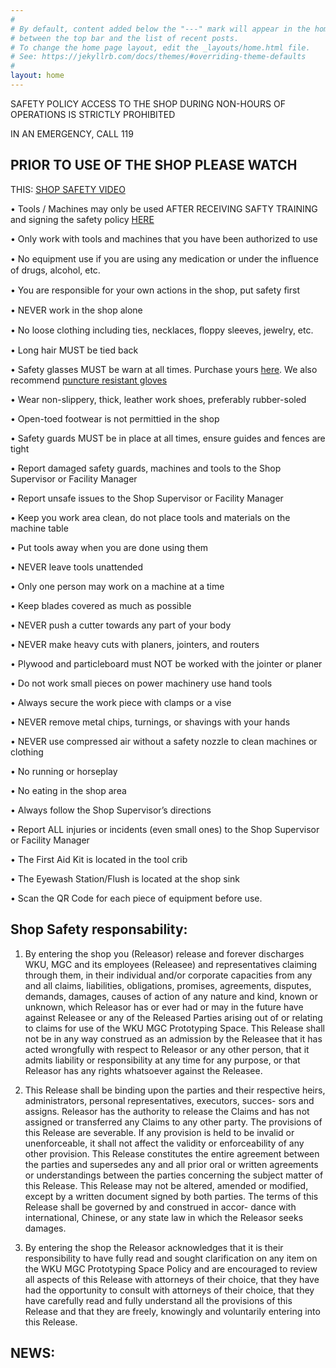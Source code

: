```yaml
---
#
# By default, content added below the "---" mark will appear in the home page
# between the top bar and the list of recent posts.
# To change the home page layout, edit the _layouts/home.html file.
# See: https://jekyllrb.com/docs/themes/#overriding-theme-defaults
#
layout: home
---
```


SAFETY POLICY
ACCESS TO THE SHOP DURING NON-HOURS OF OPERATIONS IS STRICTLY PROHIBITED

IN AN EMERGENCY, CALL 119

## PRIOR TO USE OF THE SHOP PLEASE WATCH 

THIS: [SHOP SAFETY VIDEO](https://www.youtube.com/watch?v=Af2PxjBy-G8)  

•	Tools / Machines may only be used AFTER RECEIVING SAFTY TRAINING and signing the safety policy [HERE](https://ncv.microsoft.com/gi970xwiSA)

•	Only work with tools and machines that you have been authorized to use

•	No equipment use if you are using any medication or under the inﬂuence of drugs, alcohol, etc.

•	You are responsible for your own actions in the shop, put safety ﬁrst

•	NEVER work in the shop alone

•	No loose clothing including ties, necklaces, ﬂoppy sleeves, jewelry, etc.

•	Long hair MUST be tied back

•	Safety glasses MUST be warn at all times. Purchase yours [here](https://s.taobao.com/search?q=%E9%80%89%E8%B4%AD%E5%AE%89%E5%85%A8%E7%9C%BC%E9%95%9C&imgfile=&js=1&stats_click=search_radio_all%3A1&initiative_id=staobaoz_20210904&ie=utf8). We also recommend [puncture resistant gloves](https://s.taobao.com/search?q=%E9%98%B2%E7%A9%BF%E5%88%BA%E6%89%8B%E5%A5%97&imgfile=&js=1&stats_click=search_radio_all%3A1&initiative_id=staobaoz_20210904&ie=utf8)

•	Wear non-slippery, thick, leather work shoes, preferably rubber-soled

•	Open-toed footwear is not permittied in the shop

•	Safety guards MUST be in place at all times, ensure guides and fences are tight

•	Report damaged safety guards, machines and tools to the Shop Supervisor or Facility Manager

•	Report unsafe issues to the Shop Supervisor or Facility Manager

•	Keep you work area clean, do not place tools and materials on the machine table

•	Put tools away when you are done using them

•	NEVER leave tools unattended

•	Only one person may work on a machine at a time

•	Keep blades covered as much as possible

•	NEVER push a cutter towards any part of your body

•	NEVER make heavy cuts with planers, jointers, and routers

•	Plywood and particleboard must NOT be worked with the jointer or planer

•	Do not work small pieces on power machinery use hand tools

•	Always secure the work piece with clamps or a vise

•	NEVER remove metal chips, turnings, or shavings with your hands

•	NEVER use compressed air without a safety nozzle to clean machines or clothing

•	No running or horseplay

•	No eating in the shop area

•	Always follow the Shop Supervisor’s directions

•	Report ALL injuries or incidents (even small ones) to the Shop Supervisor or Facility Manager

•	The First Aid Kit is located in the tool crib

•	The Eyewash Station/Flush is located at the shop sink

•	Scan the QR Code for each piece of equipment before use.


## Shop Safety responsability:

1.	By entering the shop you (Releasor) release and forever discharges WKU, MGC and its employees (Releasee) and representatives claiming through them, in their individual and/or corporate capacities from any and all claims, liabilities, obligations, promises, agreements, disputes, demands, damages, causes of action of any nature and kind, known or unknown, which Releasor has or ever had or may in the future have against Releasee or any of the Released Parties arising out of or relating to claims for use of the WKU MGC Prototyping Space. This Release shall not be in any way construed as an admission by the Releasee that it has acted wrongfully with respect to Releasor or any other person, that it admits liability or responsibility at any time for any purpose, or that Releasor has any rights whatsoever against the Releasee.

2.	This Release shall be binding upon the parties and their respective heirs, administrators, personal representatives, executors, succes- sors and assigns. Releasor has the authority to release the Claims and has not assigned or transferred any Claims to any other party. The provisions of this Release are severable. If any provision is held to be invalid or unenforceable, it shall not affect the validity or enforceability of any other provision. This Release constitutes the entire agreement between the parties and supersedes any and all prior oral or written agreements or understandings between the parties concerning the subject matter of this Release. This Release may not be altered, amended or modified, except by a written document signed by both parties. The terms of this Release shall be governed by and construed in accor- dance with international, Chinese, or any state law in which the Releasor seeks damages.

3.	By entering the shop the Releasor acknowledges that it is their responsibility to have fully read and sought clarification on any item on the WKU MGC Prototyping Space Policy and are encouraged to review all aspects of this Release with attorneys of their choice, that they have had the opportunity to consult with attorneys of their choice, that they have carefully read and fully understand all the provisions of this Release and that they are freely, knowingly and voluntarily entering into this Release.

## NEWS:
